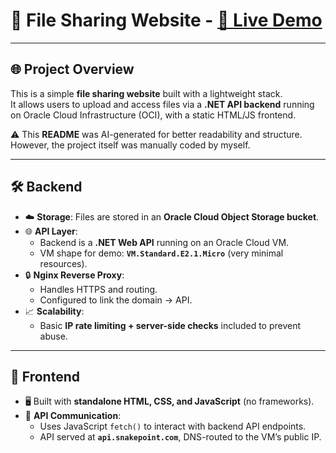 # 📂 File Sharing Website - [🔗 Live Demo](https://snakefile.com)

---

## 🌐 Project Overview
This is a simple **file sharing website** built with a lightweight stack.  
It allows users to upload and access files via a **.NET API backend** running on Oracle Cloud Infrastructure (OCI), with a static HTML/JS frontend.  

⚠️ This **README** was AI-generated for better readability and structure. However, the project itself was manually coded by myself.  

---

## 🛠️ Backend

- ☁️ **Storage**: Files are stored in an **Oracle Cloud Object Storage bucket**.  
- 🌐 **API Layer**:  
  - Backend is a **.NET Web API** running on an Oracle Cloud VM.  
  - VM shape for demo: **`VM.Standard.E2.1.Micro`** (very minimal resources).  
- 🔒 **Nginx Reverse Proxy**:  
  - Handles HTTPS and routing.  
  - Configured to link the domain → API.  
- 📈 **Scalability**:  
  - Basic **IP rate limiting + server-side checks** included to prevent abuse.  

---

## 🎨 Frontend

- 🖥️ Built with **standalone HTML, CSS, and JavaScript** (no frameworks).  
- 🔗 **API Communication**:  
  - Uses JavaScript `fetch()` to interact with backend API endpoints.  
  - API served at **`api.snakepoint.com`**, DNS-routed to the VM’s public IP.  
